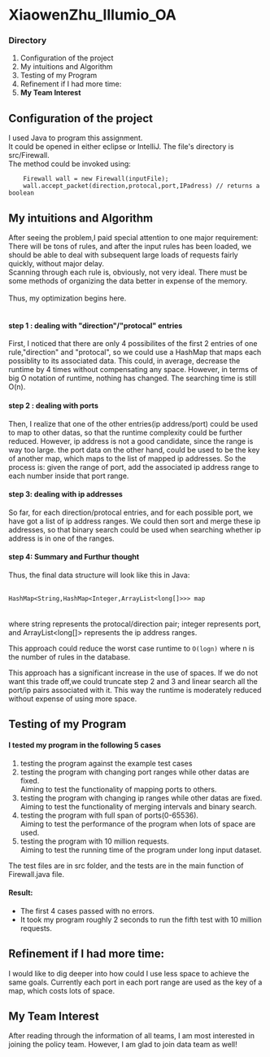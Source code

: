# XiaowenZhu_Illumio_OA
### Directory
  <ol>
  <li>Configuration of the project</li>
  <li>My intuitions and Algorithm</li>
  <li>Testing of my Program</li>
  <li>Refinement if I had more time:</li>
  <li><strong>My Team Interest</strong></li>
    
  </ol>

## Configuration of the project
  I used Java to program this assignment.<br/>
  It could be opened in either eclipse or IntelliJ. The file's directory is src/Firewall.<br/>
  The method could be invoked using: <br/>
```
    Firewall wall = new Firewall(inputFile);
    wall.accept_packet(direction,protocal,port,IPadress) // returns a boolean
```
## My intuitions and Algorithm
After seeing the problem,I paid special attention to one major requirement: There will be tons of rules, and after the input rules has been loaded, we should be able to deal with subsequent large loads of requests fairly quickly, without major delay.<br/> Scanning through each rule is, obviously, not very ideal. There must be some methods of organizing the data better in expense of the memory. <br/><br/>Thus, my optimization begins here.<br/><br/>
#### step 1 : dealing with "direction"/"protocal" entries
First, I noticed that there are only 4 possibilites of the first 2 entries of one rule,"direction" and "protocal", so we could use a HashMap that maps each possiblity to its associated data. This could, in average, decrease the runtime by 4 times without compensating any space. However, in terms of big O notation of runtime, nothing has changed. The searching time is still O(n).<br/>

#### step 2 : dealing with ports
Then, I realize that one of the other entries(ip address/port) could be used to map to other datas, so that the runtime complexity could be further reduced. However, ip address is not a good candidate, since the range is way too large. the port data on the other hand, could be used to be the key of another map, which maps to the list of mapped ip addresses. So the process is: given the range of port, add the associated ip address range to each number inside that port range.

#### step 3: dealing with ip addresses
So far, for each direction/protocal entries, and for each possible port, we have got a list of ip address ranges. We could then sort and merge these ip addresses, so that binary search could be used when searching whether ip address is in one of the ranges.

#### step 4: Summary and Furthur thought
Thus, the final data structure will look like this in Java: <br/><br/>
<code>
  HashMap<String,HashMap<Integer,ArrayList<long[]>>> map
</code> <br/><br/>
where string represents the protocal/direction pair; integer represents port,
and ArrayList<long[]> represents the ip address ranges.

This approach could reduce the worst case runtime to <code>O(logn)</code> where n is the number of rules in the database. 

This approach has a significant increase in the use of spaces. If we do not want this trade off,we could truncate step 2 and 3 and linear search all the port/ip pairs associated with it. This way the runtime is moderately reduced without expense of using more space.

## Testing of my Program
#### I tested my program in the following 5 cases
<ol>
  <li>testing the program against the example test cases</li>
  <li>testing the program with changing port ranges while other datas are fixed.<br/>
    Aiming to test the functionality of mapping ports to others.
  </li>
  <li>testing the program with changing ip ranges while other datas are fixed.
    <br/>Aiming to test the functionality of merging intervals and binary search.
  </li>
  <li>testing the program with full span of ports(0-65536). <br/>
    Aiming to test the performance of the program when lots of space are used.
  </li>
  <li> testing the program with 10 million requests. <br/>
    Aiming to test the running time of the program under long input dataset.</li>
</ol>
The test files are in src folder, and the tests are in the main function of Firewall.java file.

#### Result:
  <ul>
  <li> The first 4 cases passed with no errors. </li>
  <li> It took my program roughly 2 seconds to run the fifth test with 10 million 
      requests.
  </li>
  </ul>

## Refinement if I had more time:
I would like to dig deeper into how could I use less space to achieve the same goals. Currently each port in each port range are used as the key of a map, which costs lots of space.

## My Team Interest
After reading through the information of all teams, I am most interested in joining the policy team. However, I am glad to join data team as well!
